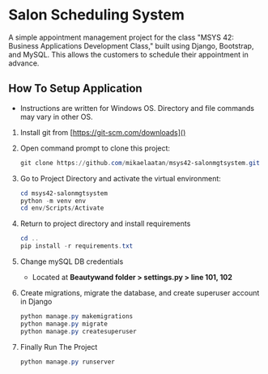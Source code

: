 # Salon Scheduling System

A simple appointment management project for the class "MSYS 42: Business Applications Development Class," built using Django, Bootstrap, and MySQL. This allows the customers to schedule their appointment in advance. 

## 

## How To Setup Application

* Instructions are written for Windows OS. Directory and file commands may vary in other OS. 
1. Install git from [https://git-scm.com/downloads]()
2. Open command prompt to clone this project:
   
   ```powershell
   git clone https://github.com/mikaelaatan/msys42-salonmgtsystem.git
   ```
3. Go to Project Directory and activate the virtual environment:
   
   ```powershell
   cd msys42-salonmgtsystem
   python -m venv env
   cd env/Scripts/Activate
   ```
4. Return to project directory and install requirements
   
   ```powershell
   cd ..
   pip install -r requirements.txt
   ```
5. Change mySQL DB credentials 
   * Located at **Beautywand folder > settings.py > line 101, 102**
6. Create migrations, migrate the database, and create superuser account in Django
   
   ```powershell
   python manage.py makemigrations
   python manage.py migrate
   python manage.py createsuperuser
   ```
7. Finally Run The Project
   
   ```powershell
   python manage.py runserver
   ```
